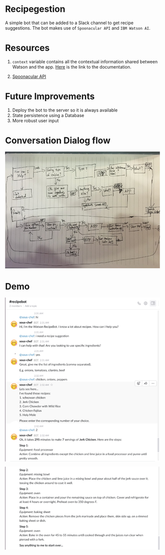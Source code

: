 # Recipegestion

A simple bot that can be added to a Slack channel to get recipe suggestions. The bot makes use of `Spoonacular API` and `IBM Watson AI`.  


# Resources
1. `context` variable contains all the contextual information shared between Watson and the app. [Here](https://idaas.iam.ibm.com/idaas/oidc/endpoint/default/authorize?client_id=ZTdhOWU4MmQtOTA1MC00&scope=openid&state=c42464b0-b83f-42cb-904b-a0bc44cb3eb8&nonce=cc78a512-c4f1-4d12-bf2f-2dbc41b004a5&response_type=code&redirect_uri=https%3A//iam.ng.bluemix.net/oidc/callback/IBMid#defining-a-context-variable) is the link to the documentation. 

2. [Spoonacular API](https://spoonacular.com/)

# Future Improvements
1. Deploy the bot to the server so it is always available
2. State persistence using a Database
3. More robust user input

# Conversation Dialog flow
![](https://github.com/SaadBenn/Recipegestion/blob/master/Conversation%20Design.jpeg)

# Demo
![](https://github.com/SaadBenn/Recipegestion/blob/master/demo%201.png)

![](https://github.com/SaadBenn/Recipegestion/blob/master/demo%202.png)

